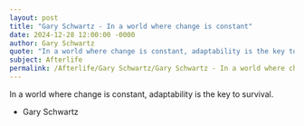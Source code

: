 ```yaml
---
layout: post
title: "Gary Schwartz - In a world where change is constant"
date: 2024-12-28 12:00:00 -0000
author: Gary Schwartz
quote: "In a world where change is constant, adaptability is the key to survival."
subject: Afterlife
permalink: /Afterlife/Gary Schwartz/Gary Schwartz - In a world where change is constant
---
```


In a world where change is constant, adaptability is the key to survival.

- Gary Schwartz
